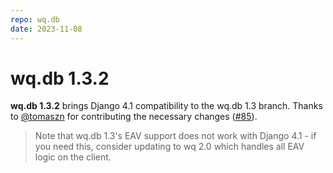 ```yaml
---
repo: wq.db
date: 2023-11-08
---
```


# wq.db 1.3.2

**wq.db 1.3.2** brings Django 4.1 compatibility to the wq.db 1.3 branch.  Thanks to [@tomaszn](https://github.com/tomaszn) for contributing the necessary changes ([#85](https://github.com/wq/wq.db/issues/85)).

> Note that wq.db 1.3's EAV support does not work with Django 4.1 - if you need this, consider updating to wq 2.0 which handles all EAV logic on the client.
